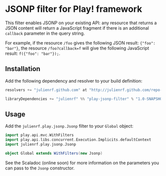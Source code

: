 # JSONP filter for Play! framework

This filter enables JSONP on your existing API: any resource that returns a JSON content will return a JavaScript fragment if there is an additional `callback` parameter in the query string.

For example, if the resource `/foo` gives the following JSON result: `{"foo": "bar"}`, the resource `/foo?callback=f` will give the following JavaScript result: `f({"foo": "bar"});`.

## Installation

Add the following dependency and resolver to your build definition:

```scala
resolvers += "julienrf.github.com" at "http://julienrf.github.com/repo-snapshots/"

libraryDependencies += "julienrf" %% "play-jsonp-filter" % "1.0-SNAPSHOT"
```

## Usage

Add the `julienrf.play.jsonp.Jsonp` filter to your `Global` object:

```scala
import play.api.mvc.WithFilters
import play.api.libs.concurrent.Execution.Implicits.defaultContext
import julienrf.play.jsonp.Jsonp

object Global extends WithFilters(new Jsonp)
```

See the Scaladoc (online soon) for more information on the parameters you can pass to the `Jsonp` constructor.
